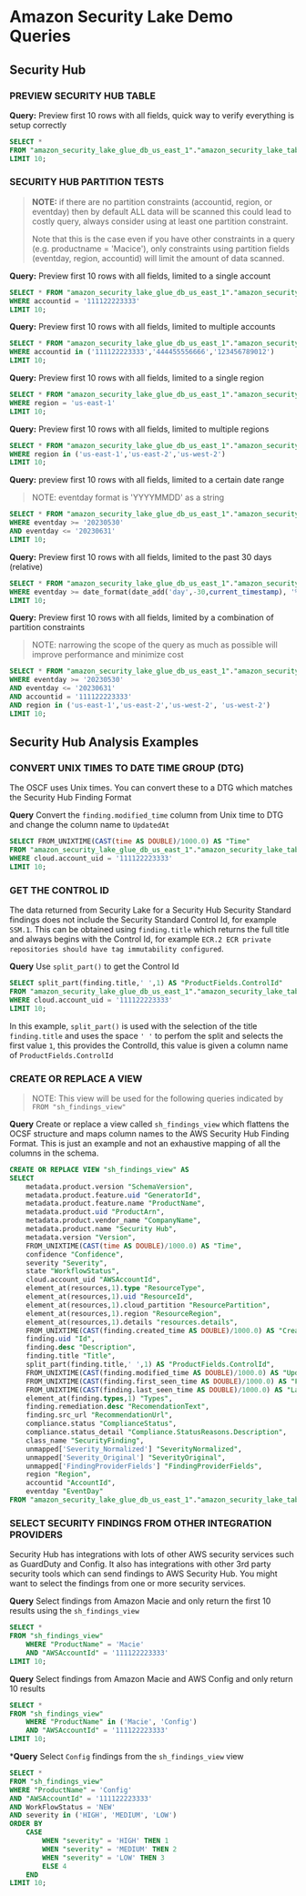 <!-- 
Copyright Amazon.com, Inc. or its affiliates. All Rights Reserved.
SPDX-License-Identifier: Apache-2.0 
-->

# Amazon Security Lake Demo Queries

## Security Hub

### PREVIEW SECURITY HUB TABLE

**Query:** Preview first 10 rows with all fields, quick way to verify everything is setup correctly

```SQL
SELECT * 
FROM "amazon_security_lake_glue_db_us_east_1"."amazon_security_lake_table_us_east_1_sh_findings_1_0" 
LIMIT 10; 
```

### SECURITY HUB PARTITION TESTS 

> **NOTE:** if there are no partition constraints (accountid, region, or eventday) then by default ALL data will be scanned this could lead to costly query, always consider using at least one partition constraint.
> 
> Note that this is the case even if you have other constraints in a query (e.g. productname = 'Macice'), only constraints using partition fields (eventday, region, accountid) will limit the amount of data scanned.

**Query:** Preview first 10 rows with all fields, limited to a single account
```SQL
SELECT * FROM "amazon_security_lake_glue_db_us_east_1"."amazon_security_lake_table_us_east_1_sh_findings_1_0"
WHERE accountid = '111122223333'
LIMIT 10;
```
**Query:** Preview first 10 rows with all fields, limited to multiple accounts
```SQL
SELECT * FROM "amazon_security_lake_glue_db_us_east_1"."amazon_security_lake_table_us_east_1_sh_findings_1_0"
WHERE accountid in ('111122223333','444455556666','123456789012')
LIMIT 10;
```

**Query:** Preview first 10 rows with all fields, limited to a single region
```SQL
SELECT * FROM "amazon_security_lake_glue_db_us_east_1"."amazon_security_lake_table_us_east_1_sh_findings_1_0"
WHERE region = 'us-east-1'
LIMIT 10;
```

**Query:** Preview first 10 rows with all fields, limited to multiple regions
```SQL
SELECT * FROM "amazon_security_lake_glue_db_us_east_1"."amazon_security_lake_table_us_east_1_sh_findings_1_0"
WHERE region in ('us-east-1','us-east-2','us-west-2')
LIMIT 10;
```

**Query:** preview first 10 rows with all fields, limited to a certain date range
> NOTE: eventday format is 'YYYYMMDD' as a string
```SQL
SELECT * FROM "amazon_security_lake_glue_db_us_east_1"."amazon_security_lake_table_us_east_1_sh_findings_1_0"
WHERE eventday >= '20230530'
AND eventday <= '20230631'
LIMIT 10;
```

**Query:** Preview first 10 rows with all fields, limited to the past 30 days (relative)
```SQL
SELECT * FROM "amazon_security_lake_glue_db_us_east_1"."amazon_security_lake_table_us_east_1_sh_findings_1_0"
WHERE eventday >= date_format(date_add('day',-30,current_timestamp), '%Y%m%d')
LIMIT 10;
```

**Query:** Preview first 10 rows with all fields, limited by a combination of partition constraints
> NOTE: narrowing the scope of the query as much as possible will improve performance and minimize cost

```SQL
SELECT * FROM "amazon_security_lake_glue_db_us_east_1"."amazon_security_lake_table_us_east_1_sh_findings_1_0"
WHERE eventday >= '20230530'
AND eventday <= '20230631'
AND accountid = '111122223333'
AND region in ('us-east-1','us-east-2','us-west-2', 'us-west-2')
LIMIT 10;
```

## Security Hub Analysis Examples

### CONVERT UNIX TIMES TO DATE TIME GROUP (DTG)
The OSCF uses Unix times. You can convert these to a DTG which matches the Security Hub Finding Format

**Query** Convert the `finding.modified_time` column from Unix time to DTG and change the column name to `UpdatedAt`
```SQL
SELECT FROM_UNIXTIME(CAST(time AS DOUBLE)/1000.0) AS "Time"
FROM "amazon_security_lake_glue_db_us_east_1"."amazon_security_lake_table_us_east_1_sh_findings_1_0"
WHERE cloud.account_uid = '111122223333'
LIMIT 10;
```

### GET THE CONTROL ID
The data returned from Security Lake for a Security Hub Security Standard findings does not include the Security Standard Control Id, for example `SSM.1`. This can be obtained using `finding.title` which returns the full title and always begins with the Control Id, for example `ECR.2 ECR private repositories should have tag immutability configured`. 

**Query** Use `split_part()` to get the Control Id
```SQL
SELECT split_part(finding.title,' ',1) AS "ProductFields.ControlId"
FROM "amazon_security_lake_glue_db_us_east_1"."amazon_security_lake_table_us_east_1_sh_findings_1_0"
WHERE cloud.account_uid = '111122223333'
LIMIT 10;
```

In this example, `split_part()` is used with the selection of the title `finding.title` and uses the space `' '` to perfom the split and selects the first value `1`, this provides the ControlId, this value is given a column name of `ProductFields.ControlId` 

### CREATE OR REPLACE A VIEW
> NOTE: This view will be used for the following queries indicated by `FROM "sh_findings_view"` 

**Query** Create or replace a view called `sh_findings_view` which flattens the OCSF structure and maps column names to the AWS Security Hub Finding Format. This is just an example and not an exhaustive mapping of all the columns in the schema. 
```SQL
CREATE OR REPLACE VIEW "sh_findings_view" AS
SELECT
    metadata.product.version "SchemaVersion",
    metadata.product.feature.uid "GeneratorId",
    metadata.product.feature.name "ProductName",
    metadata.product.uid "ProductArn",
    metadata.product.vendor_name "CompanyName",
    metadata.product.name "Security Hub",
    metadata.version "Version",
    FROM_UNIXTIME(CAST(time AS DOUBLE)/1000.0) AS "Time",
    confidence "Confidence",
    severity "Severity",
    state "WorkflowStatus",
    cloud.account_uid "AWSAccountId",
    element_at(resources,1).type "ResourceType",
    element_at(resources,1).uid "ResourceId",
    element_at(resources,1).cloud_partition "ResourcePartition",
    element_at(resources,1).region "ResourceRegion",
    element_at(resources,1).details "resources.details",
    FROM_UNIXTIME(CAST(finding.created_time AS DOUBLE)/1000.0) AS "CreatedAt",
    finding.uid "Id",
    finding.desc "Description",
    finding.title "Title",
    split_part(finding.title,' ',1) AS "ProductFields.ControlId",
    FROM_UNIXTIME(CAST(finding.modified_time AS DOUBLE)/1000.0) AS "UpdatedAt",
    FROM_UNIXTIME(CAST(finding.first_seen_time AS DOUBLE)/1000.0) AS "FirstObservedAt",
    FROM_UNIXTIME(CAST(finding.last_seen_time AS DOUBLE)/1000.0) AS "LastObservedAt",
    element_at(finding.types,1) "Types",
    finding.remediation.desc "RecomendationText",
    finding.src_url "RecommendationUrl",
    compliance.status "ComplianceStatus",
    compliance.status_detail "Compliance.StatusReasons.Description",
    class_name "SecurityFinding",
    unmapped['Severity_Normalized'] "SeverityNormalized",
    unmapped['Severity_Original'] "SeverityOriginal",
    unmapped['FindingProviderFields'] "FindingProviderFields",
    region "Region",
    accountid "AccountId",
    eventday "EventDay"
FROM "amazon_security_lake_glue_db_us_east_1"."amazon_security_lake_table_us_east_1_sh_findings_1_0" 
```

### SELECT SECURITY FINDINGS FROM OTHER INTEGRATION PROVIDERS

Security Hub has integrations with lots of other AWS security services such as GuardDuty and Config. It also has integrations with other 3rd party security tools which can send findings to AWS Security Hub. You might want to select the findings from one or more security services. 

**Query** Select findings from Amazon Macie and only return the first 10 results using the `sh_findings_view`
```SQL
SELECT *
FROM "sh_findings_view"
    WHERE "ProductName" = 'Macie'
    AND "AWSAccountId" = '111122223333'
LIMIT 10;
```
**Query** Select findings from Amazon Macie and AWS Config and only return 10 results

```SQL
SELECT *
FROM "sh_findings_view"
    WHERE "ProductName" in ('Macie', 'Config')
    AND "AWSAccountId" = '111122223333'
LIMIT 10;
```
***Query** Select `Config` findings from the `sh_findings_view` view 
```SQL
SELECT *
FROM "sh_findings_view"
WHERE "ProductName" = 'Config'
AND "AWSAccountId" = '111122223333'
AND WorkFlowStatus = 'NEW'
AND severity in ('HIGH', 'MEDIUM', 'LOW')
ORDER BY 
    CASE
        WHEN "severity" = 'HIGH' THEN 1
        WHEN "severity" = 'MEDIUM' THEN 2
        WHEN "severity" = 'LOW' THEN 3
        ELSE 4
    END
LIMIT 10;
```
